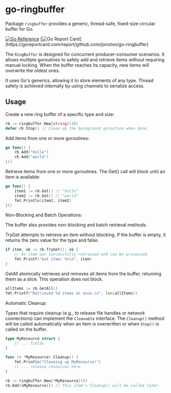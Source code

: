 # go-ringbuffer
Package `ringbuffer` provides a generic, thread-safe, fixed-size circular buffer for Go.

[![Go Reference](https://pkg.go.dev/badge/github.com/jonoton/go-ringbuffer.svg)](https://pkg.go.dev/github.com/jonoton/go-ringbuffer)
[![Go Report Card](https://goreportcard.com/badge/github.com/jonoton/go-ringbuffer?)](https://goreportcard.com/report/github.com/jonoton/go-ringbuffer)

The `RingBuffer` is designed for concurrent producer-consumer scenarios. It allows multiple goroutines to safely add and retrieve items without requiring manual locking. When the buffer reaches its capacity, new items will overwrite the oldest ones.

It uses Go's generics, allowing it to store elements of any type. Thread safety is
achieved internally by using channels to serialize access.

## Usage

Create a new ring buffer of a specific type and size:

```go
rb := ringbuffer.New[string](10)
defer rb.Stop() // Clean up the background goroutine when done.
```

Add items from one or more goroutines:

```go
go func() {
	rb.Add("hello")
	rb.Add("world")
}()
```

Retrieve items from one or more goroutines. The Get() call will block until an item is available:

```go
go func() {
	item1 := rb.Get() // "hello"
	item2 := rb.Get() // "world"
	fmt.Println(item1, item2)
}()
```

Non-Blocking and Batch Operations:

The buffer also provides non-blocking and batch retrieval methods.

TryGet attempts to retrieve an item without blocking. If the buffer is empty,
it returns the zero value for the type and false.

```go
if item, ok := rb.TryGet(); ok {
	// An item was successfully retrieved and can be processed.
	fmt.Printf("Got item: %v\n", item)
}
```

GetAll atomically retrieves and removes all items from the buffer, returning
them as a slice. This operation does not block.

```go
allItems := rb.GetAll()
fmt.Printf("Retrieved %d items at once.\n", len(allItems))
```

Automatic Cleanup:

Types that require cleanup (e.g., to release file handles or network connections)
can implement the `Cleanable` interface. The `Cleanup()` method will be called
automatically when an item is overwritten or when `Stop()` is called on the buffer.

```go
type MyResource struct {
	// ... fields
}

func (r *MyResource) Cleanup() {
	fmt.Println("Cleaning up MyResource!")
	// ... release resources here
}

rb := ringbuffer.New[*MyResource](5)
rb.Add(&MyResource{}) // This item's Cleanup() will be called later.
```
